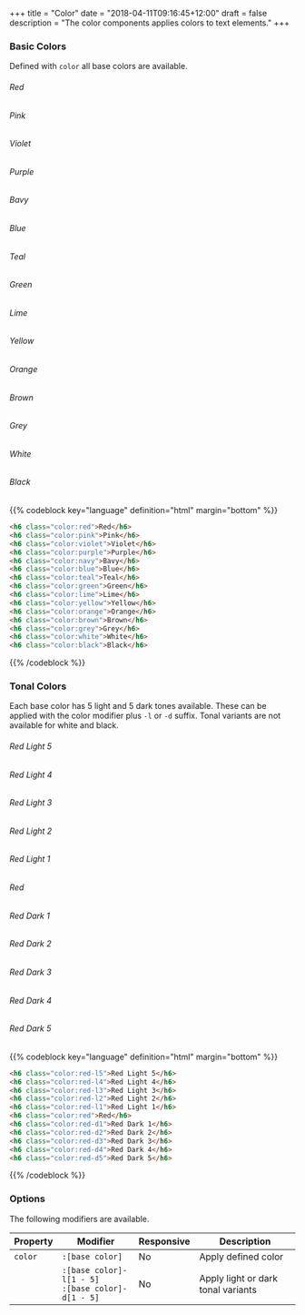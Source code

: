 +++
title = "Color"
date = "2018-04-11T09:16:45+12:00"
draft = false
description = "The color components applies colors to text elements."
+++

### Basic Colors

Defined with `color` all base colors are available.

<h6 class="font-height:0 font-weight:medium margin:0 margin-bottom:1 color:red">Red</h6>
<h6 class="font-height:0 font-weight:medium margin:0 margin-bottom:1 color:pink">Pink</h6>
<h6 class="font-height:0 font-weight:medium margin:0 margin-bottom:1 color:violet">Violet</h6>
<h6 class="font-height:0 font-weight:medium margin:0 margin-bottom:1 color:purple">Purple</h6>
<h6 class="font-height:0 font-weight:medium margin:0 margin-bottom:1 color:navy">Bavy</h6>
<h6 class="font-height:0 font-weight:medium margin:0 margin-bottom:1 color:blue">Blue</h6>
<h6 class="font-height:0 font-weight:medium margin:0 margin-bottom:1 color:teal">Teal</h6>
<h6 class="font-height:0 font-weight:medium margin:0 margin-bottom:1 color:green">Green</h6>
<h6 class="font-height:0 font-weight:medium margin:0 margin-bottom:1 color:lime">Lime</h6>
<h6 class="font-height:0 font-weight:medium margin:0 margin-bottom:1 color:yellow">Yellow</h6>
<h6 class="font-height:0 font-weight:medium margin:0 margin-bottom:1 color:orange">Orange</h6>
<h6 class="font-height:0 font-weight:medium margin:0 margin-bottom:1 color:brown">Brown</h6>
<h6 class="font-height:0 font-weight:medium margin:0 margin-bottom:1 color:grey">Grey</h6>
<h6 class="font-height:0 font-weight:medium margin:0 margin-bottom:1 color:white fill:black display:inline-block">White</h6>
<h6 class="font-height:0 font-weight:medium margin:0 margin-bottom:4 color:black">Black</h6>


{{% codeblock key="language" definition="html" margin="bottom" %}}
```html
<h6 class="color:red">Red</h6>
<h6 class="color:pink">Pink</h6>
<h6 class="color:violet">Violet</h6>
<h6 class="color:purple">Purple</h6>
<h6 class="color:navy">Bavy</h6>
<h6 class="color:blue">Blue</h6>
<h6 class="color:teal">Teal</h6>
<h6 class="color:green">Green</h6>
<h6 class="color:lime">Lime</h6>
<h6 class="color:yellow">Yellow</h6>
<h6 class="color:orange">Orange</h6>
<h6 class="color:brown">Brown</h6>
<h6 class="color:grey">Grey</h6>
<h6 class="color:white">White</h6>
<h6 class="color:black">Black</h6>
```
{{% /codeblock %}}

### Tonal Colors

Each base color has 5 light and 5 dark tones available. These can be applied with the color modifier plus `-l` or `-d` suffix. Tonal variants are not available for white and black.

<h6 class="font-height:0 font-weight:medium margin:0 margin-bottom:1 color:red-l5">Red Light 5</h6>
<h6 class="font-height:0 font-weight:medium margin:0 margin-bottom:1 color:red-l4">Red Light 4</h6>
<h6 class="font-height:0 font-weight:medium margin:0 margin-bottom:1 color:red-l3">Red Light 3</h6>
<h6 class="font-height:0 font-weight:medium margin:0 margin-bottom:1 color:red-l2">Red Light 2</h6>
<h6 class="font-height:0 font-weight:medium margin:0 margin-bottom:1 color:red-l1">Red Light 1</h6>
<h6 class="font-height:0 font-weight:medium margin:0 margin-bottom:1 color:red">Red</h6>
<h6 class="font-height:0 font-weight:medium margin:0 margin-bottom:1 color:red-d1">Red Dark 1</h6>
<h6 class="font-height:0 font-weight:medium margin:0 margin-bottom:1 color:red-d2">Red Dark 2</h6>
<h6 class="font-height:0 font-weight:medium margin:0 margin-bottom:1 color:red-d3">Red Dark 3</h6>
<h6 class="font-height:0 font-weight:medium margin:0 margin-bottom:1 color:red-d4">Red Dark 4</h6>
<h6 class="font-height:0 font-weight:medium margin:0 margin-bottom:4 color:red-d5">Red Dark 5</h6>

{{% codeblock key="language" definition="html" margin="bottom" %}}
```html
<h6 class="color:red-l5">Red Light 5</h6>
<h6 class="color:red-l4">Red Light 4</h6>
<h6 class="color:red-l3">Red Light 3</h6>
<h6 class="color:red-l2">Red Light 2</h6>
<h6 class="color:red-l1">Red Light 1</h6>
<h6 class="color:red">Red</h6>
<h6 class="color:red-d1">Red Dark 1</h6>
<h6 class="color:red-d2">Red Dark 2</h6>
<h6 class="color:red-d3">Red Dark 3</h6>
<h6 class="color:red-d4">Red Dark 4</h6>
<h6 class="color:red-d5">Red Dark 5</h6>
```
{{% /codeblock %}}

### Options

The following modifiers are available.

<table class="table width:100% table:pile table@sm:unpile">
  <thead>
    <tr>
      <th>
        Property
      </th>
      <th>
        Modifier
      </th>
      <th>
        Responsive
      </th>
      <th>
        Description
      </th>
    </tr>
  </thead>
  <tr>
    <td data-label="Properties">
      <code>color</code>
    </td>
    <td data-label="Attributes">
      <code>:[base color]</code>
    </td>
    <td data-label="Responsive">
      No
    </td>
    <td class="row:reverse">
      Apply defined color
    </td>
  </tr>
  <tr>
    <td data-label="Properties">
    </td>
    <td data-label="Attributes">
      <code>:[base color]-l[1 - 5]</code><br>
      <code>:[base color]-d[1 - 5]</code>
    </td>
    <td data-label="Responsive">
      No
    </td>
    <td class="row:reverse">
      Apply light or dark tonal variants
    </td>
  </tr>
</table>
